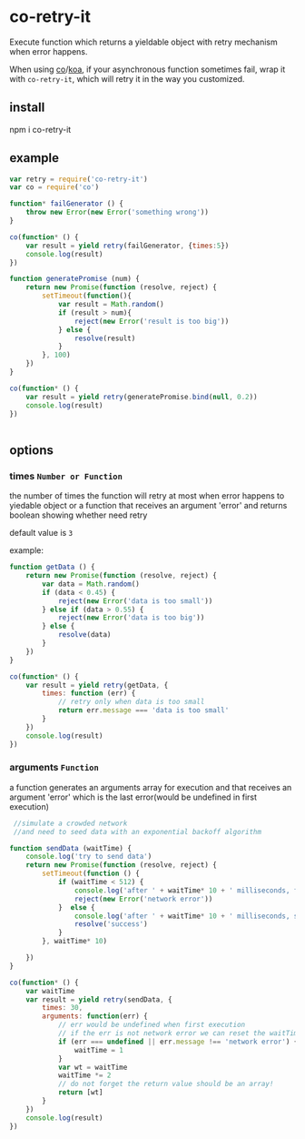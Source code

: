 # co-retry-it

Execute function which returns a yieldable object with retry mechanism when error happens.

When using [co](https://github.com/tj/co)/[koa](https://github.com/koajs/koa), if your asynchronous function sometimes fail, wrap it with `co-retry-it`, which will retry it in the way you customized.

## install

npm i co-retry-it

## example


```javascript
var retry = require('co-retry-it')
var co = require('co')

function* failGenerator () {
    throw new Error(new Error('something wrong'))
}

co(function* () {
    var result = yield retry(failGenerator, {times:5})
    console.log(result)
})

function generatePromise (num) {
    return new Promise(function (resolve, reject) {
        setTimeout(function(){
            var result = Math.random()
            if (result > num){
                reject(new Error('result is too big'))
            } else {
                resolve(result)
            }
        }, 100)
    })
}

co(function* () {
    var result = yield retry(generatePromise.bind(null, 0.2))
    console.log(result)
})



```

## options
### times `Number or Function`
the number of times the function will retry at most when error happens to yiedable object or a function that receives an argument 'error' and returns boolean showing whether need retry

default value is `3`

example:

```javascript
function getData () {
    return new Promise(function (resolve, reject) {
        var data = Math.random()
        if (data < 0.45) {
            reject(new Error('data is too small'))
        } else if (data > 0.55) {
            reject(new Error('data is too big'))
        } else {
            resolve(data)
        }
    })
}

co(function* () {
    var result = yield retry(getData, {
        times: function (err) {
            // retry only when data is too small
            return err.message === 'data is too small'
        }
    })
    console.log(result)
})
```

### arguments `Function`
a function generates an arguments array for execution and that receives an argument 'error' which is the last error(would be undefined in first execution)


```javascript
 //simulate a crowded network
 //and need to seed data with an exponential backoff algorithm

function sendData (waitTime) {
    console.log('try to send data')
    return new Promise(function (resolve, reject) {
        setTimeout(function () {
            if (waitTime < 512) {
                console.log('after ' + waitTime* 10 + ' milliseconds, failed')
                reject(new Error('network error'))
            }  else {
                console.log('after ' + waitTime* 10 + ' milliseconds, success')
                resolve('success')
            }
        }, waitTime* 10)

    })
}

co(function* () {
    var waitTime
    var result = yield retry(sendData, {
        times: 30,
        arguments: function(err) {
            // err would be undefined when first execution
            // if the err is not network error we can reset the waitTime
            if (err === undefined || err.message !== 'network error') {
                waitTime = 1
            }
            var wt = waitTime
            waitTime *= 2
            // do not forget the return value should be an array!
            return [wt]
        }
    })
    console.log(result)
})
```

